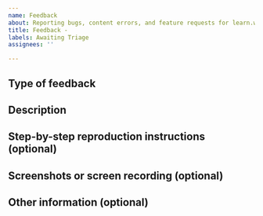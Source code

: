 ```yaml
---
name: Feedback
about: Reporting bugs, content errors, and feature requests for learn.wordpress.org
title: Feedback - 
labels: Awaiting Triage
assignees: ''

---
```

<!--
Thank you for submitting feedback to the Make WordPress Training Team!
You can see if similar feedback has already been reported by searching https://github.com/WordPress/gutenberg/issues.
-->

## Type of feedback
<!--
Please type the corresponding command that represents your feedback. It will be two slashes (//) followed by a word (dev, content, handbook). (Like //example)
Is your feedback reporting a bug or feature request for the Learn WordPress website? Type: // dev (with no space)
Is your feedback about the content on Learn WordPress, such as reporting out-dated information? Type: // content (with no space)
Is your feedback about the Training Team's handbook or other documentation? Type: // handbook (with no space)
-->

## Description
<!-- Describe your feedback here. -->

## Step-by-step reproduction instructions (optional)
<!--
Please list the steps needed to reproduce or verify the feedback. For example:
1. Go to '...'
2. Click on '...'
3. Scroll down to '...'
-->

## Screenshots or screen recording (optional)
<!--
If possible, please upload a screenshot or screen recording illustrating the feedback. 
-->

## Other information (optional)
<!--
Leave any other relevant information here.
For example, if you are reporting a bug, you can note your browser, device, and operating system.
If you are making a feature request, you can note other sites/services you've seen the feature on.
-->

